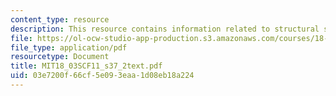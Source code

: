 ```yaml
---
content_type: resource
description: This resource contains information related to structural stability.
file: https://ol-ocw-studio-app-production.s3.amazonaws.com/courses/18-03sc-differential-equations-fall-2011/03e7200f66cf5e093eaa1d08eb18a224_MIT18_03SCF11_s37_2text.pdf
file_type: application/pdf
resourcetype: Document
title: MIT18_03SCF11_s37_2text.pdf
uid: 03e7200f-66cf-5e09-3eaa-1d08eb18a224
---
```

